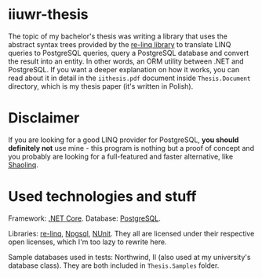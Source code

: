 # iiuwr-thesis

The topic of my bachelor's thesis was writing a library that uses the abstract syntax trees provided by the [re-linq library](https://relinq.codeplex.com/) to translate LINQ queries to PostgreSQL queries, query a PostgreSQL database and convert the result into an entity. In other words, an ORM utility between .NET and PostgreSQL. If you want a deeper explanation on how it works, you can read about it in detail in the ```iithesis.pdf``` document inside ```Thesis.Document``` directory, which is my thesis paper (it's written in Polish).

# Disclaimer

If you are looking for a good LINQ provider for PostgreSQL, **you should definitely not** use mine - this program is nothing but a proof of concept and you probably are looking for a full-featured and faster alternative, like [Shaolinq](https://github.com/tumtumtum/Shaolinq).

# Used technologies and stuff

Framework: [.NET Core](https://www.microsoft.com/net/core). Database: [PostgreSQL](https://www.postgresql.org/).

Libraries: [re-linq](https://relinq.codeplex.com/), [Npgsql](http://www.npgsql.org/), [NUnit](https://www.nunit.org/). They all are licensed under their respective open licenses, which I'm too lazy to rewrite here.

Sample databases used in tests: Northwind, II (also used at my university's database class). They are both included in ```Thesis.Samples``` folder.